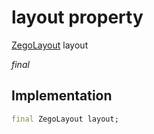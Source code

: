 


# layout property







[ZegoLayout](../../zego_uikit_prebuilt_live_audio_room/ZegoLayout-class.md) layout
  
_<span class="feature">final</span>_






## Implementation

```dart
final ZegoLayout layout;
```







